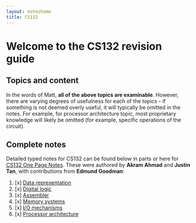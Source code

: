 ```yaml
---
layout: noteshome
title: CS132
---
```


# Welcome to the CS132 revision guide

## Topics and content

In the words of Matt, **all of the above topics are examinable**. However, there
are varying degrees of usefulness for each of the topics - if something is not
deemed overly useful, it will typically be omitted in the notes. For example,
for processor architecture topic, most proprietary knowledge will likely be
omitted (for example, specific operations of the circuit).

## Complete notes

Detailed typed notes for CS132 can be found below in parts or here for [CS132 One Page Notes](opnotes). These were authored by **Akram Ahmad** and **Justin Tan**, with contributions from **Edmund Goodman**:

1. [x] [Data representation](part1)
2. [x] [Digital logic](part2)
3. [x] [Assembler](part3)
4. [x] [Memory systems](part4)
5. [x] [I/O mechanisms](part5)
6. [x] [Processor architecture](part6)